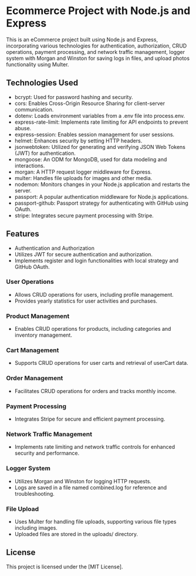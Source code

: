 # Ecommerce Project with Node.js and Express

This is an eCommerce project built using Node.js and Express, incorporating various technologies for authentication, authorization, CRUD operations, payment processing, and network traffic management, logger system with Morgan and Winston for saving logs in files, and upload photos functionality using Multer.

## Technologies Used
- bcrypt: Used for password hashing and security.
- cors: Enables Cross-Origin Resource Sharing for client-server communication.
- dotenv: Loads environment variables from a .env file into process.env.
- express-rate-limit: Implements rate limiting for API endpoints to prevent abuse.
- express-session: Enables session management for user sessions.
- helmet: Enhances security by setting HTTP headers.
- jsonwebtoken: Utilized for generating and verifying JSON Web Tokens (JWT) for authentication.
- mongoose: An ODM for MongoDB, used for data modeling and interactions.
- morgan: A HTTP request logger middleware for Express.
- multer: Handles file uploads for images and other media.
- nodemon: Monitors changes in your Node.js application and restarts the server.
- passport: A popular authentication middleware for Node.js applications.
- passport-github: Passport strategy for authenticating with GitHub using OAuth.
- stripe: Integrates secure payment processing with Stripe.

## Features
- Authentication and Authorization
- Utilizes JWT for secure authentication and authorization.
- Implements register and login functionalities with local strategy and GitHub OAuth.

### User Operations
- Allows CRUD operations for users, including profile management.
- Provides yearly statistics for user activities and purchases.
### Product Management
- Enables CRUD operations for products, including categories and inventory management.
### Cart Management
- Supports CRUD operations for user carts and retrieval of userCart data.
### Order Management
- Facilitates CRUD operations for orders and tracks monthly income.
### Payment Processing
- Integrates Stripe for secure and efficient payment processing.
### Network Traffic Management
- Implements rate limiting and network traffic controls for enhanced security and performance.
### Logger System
- Utilizes Morgan and Winston for logging HTTP requests.
- Logs are saved in a file named combined.log for reference and troubleshooting.
### File Upload
- Uses Multer for handling file uploads, supporting various file types including images.
- Uploaded files are stored in the uploads/ directory.


## License
This project is licensed under the [MIT License].
